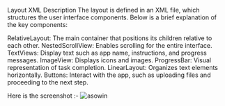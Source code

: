 Layout XML Description
The layout is defined in an XML file, which structures the user interface components. Below is a brief explanation of the key components:

RelativeLayout: The main container that positions its children relative to each other.
NestedScrollView: Enables scrolling for the entire interface.
TextViews: Display text such as app name, instructions, and progress messages.
ImageView: Displays icons and images.
ProgressBar: Visual representation of task completion.
LinearLayout: Organizes text elements horizontally.
Buttons: Interact with the app, such as uploading files and proceeding to the next step.

Here is the screenshot :-
![asowin](https://github.com/chandravir-singh/ASOWin/assets/118761016/571c8ed0-e0b8-42fc-ae50-c30cb3831d58)
